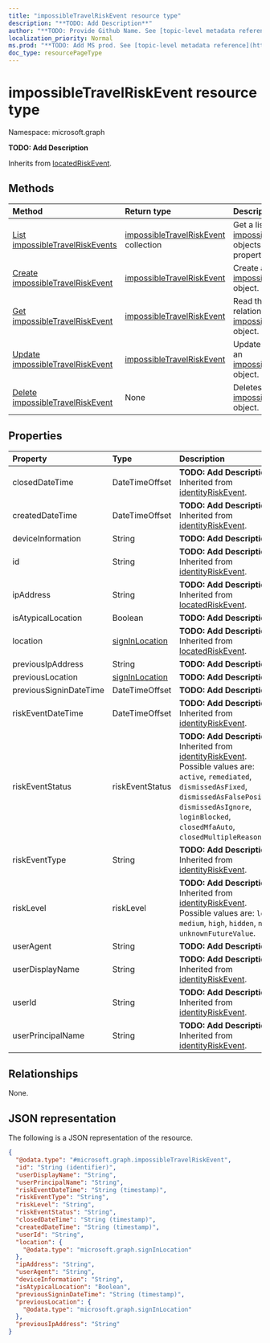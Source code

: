 ```yaml
---
title: "impossibleTravelRiskEvent resource type"
description: "**TODO: Add Description**"
author: "**TODO: Provide Github Name. See [topic-level metadata reference](https://msgo.azurewebsites.net/add/document/guidelines/metadata.html#topic-level-metadata)**"
localization_priority: Normal
ms.prod: "**TODO: Add MS prod. See [topic-level metadata reference](https://msgo.azurewebsites.net/add/document/guidelines/metadata.html#topic-level-metadata)**"
doc_type: resourcePageType
---
```


# impossibleTravelRiskEvent resource type

Namespace: microsoft.graph



**TODO: Add Description**


Inherits from [locatedRiskEvent](../resources/locatedriskevent.md).

## Methods
|Method|Return type|Description|
|:---|:---|:---|
|[List impossibleTravelRiskEvents](../api/impossibletravelriskevent-list.md)|[impossibleTravelRiskEvent](../resources/impossibletravelriskevent.md) collection|Get a list of the [impossibleTravelRiskEvent](../resources/impossibletravelriskevent.md) objects and their properties.|
|[Create impossibleTravelRiskEvent](../api/impossibletravelriskevent-post-impossibletravelriskevents.md)|[impossibleTravelRiskEvent](../resources/impossibletravelriskevent.md)|Create a new [impossibleTravelRiskEvent](../resources/impossibletravelriskevent.md) object.|
|[Get impossibleTravelRiskEvent](../api/impossibletravelriskevent-get.md)|[impossibleTravelRiskEvent](../resources/impossibletravelriskevent.md)|Read the properties and relationships of an [impossibleTravelRiskEvent](../resources/impossibletravelriskevent.md) object.|
|[Update impossibleTravelRiskEvent](../api/impossibletravelriskevent-update.md)|[impossibleTravelRiskEvent](../resources/impossibletravelriskevent.md)|Update the properties of an [impossibleTravelRiskEvent](../resources/impossibletravelriskevent.md) object.|
|[Delete impossibleTravelRiskEvent](../api/impossibletravelriskevent-delete.md)|None|Deletes an [impossibleTravelRiskEvent](../resources/impossibletravelriskevent.md) object.|

## Properties
|Property|Type|Description|
|:---|:---|:---|
|closedDateTime|DateTimeOffset|**TODO: Add Description** Inherited from [identityRiskEvent](../resources/identityriskevent.md).|
|createdDateTime|DateTimeOffset|**TODO: Add Description** Inherited from [identityRiskEvent](../resources/identityriskevent.md).|
|deviceInformation|String|**TODO: Add Description**|
|id|String|**TODO: Add Description** Inherited from [identityRiskEvent](../resources/identityriskevent.md).|
|ipAddress|String|**TODO: Add Description** Inherited from [locatedRiskEvent](../resources/locatedriskevent.md).|
|isAtypicalLocation|Boolean|**TODO: Add Description**|
|location|[signInLocation](../resources/signinlocation.md)|**TODO: Add Description** Inherited from [locatedRiskEvent](../resources/locatedriskevent.md).|
|previousIpAddress|String|**TODO: Add Description**|
|previousLocation|[signInLocation](../resources/signinlocation.md)|**TODO: Add Description**|
|previousSigninDateTime|DateTimeOffset|**TODO: Add Description**|
|riskEventDateTime|DateTimeOffset|**TODO: Add Description** Inherited from [identityRiskEvent](../resources/identityriskevent.md).|
|riskEventStatus|riskEventStatus|**TODO: Add Description** Inherited from [identityRiskEvent](../resources/identityriskevent.md). Possible values are: `active`, `remediated`, `dismissedAsFixed`, `dismissedAsFalsePositive`, `dismissedAsIgnore`, `loginBlocked`, `closedMfaAuto`, `closedMultipleReasons`.|
|riskEventType|String|**TODO: Add Description** Inherited from [identityRiskEvent](../resources/identityriskevent.md).|
|riskLevel|riskLevel|**TODO: Add Description** Inherited from [identityRiskEvent](../resources/identityriskevent.md). Possible values are: `low`, `medium`, `high`, `hidden`, `none`, `unknownFutureValue`.|
|userAgent|String|**TODO: Add Description**|
|userDisplayName|String|**TODO: Add Description** Inherited from [identityRiskEvent](../resources/identityriskevent.md).|
|userId|String|**TODO: Add Description** Inherited from [identityRiskEvent](../resources/identityriskevent.md).|
|userPrincipalName|String|**TODO: Add Description** Inherited from [identityRiskEvent](../resources/identityriskevent.md).|

## Relationships
None.

## JSON representation
The following is a JSON representation of the resource.
<!-- {
  "blockType": "resource",
  "keyProperty": "id",
  "@odata.type": "microsoft.graph.impossibleTravelRiskEvent",
  "baseType": "Microsoft.IdentityProtectionServices.locatedRiskEvent",
  "openType": false
}
-->
``` json
{
  "@odata.type": "#microsoft.graph.impossibleTravelRiskEvent",
  "id": "String (identifier)",
  "userDisplayName": "String",
  "userPrincipalName": "String",
  "riskEventDateTime": "String (timestamp)",
  "riskEventType": "String",
  "riskLevel": "String",
  "riskEventStatus": "String",
  "closedDateTime": "String (timestamp)",
  "createdDateTime": "String (timestamp)",
  "userId": "String",
  "location": {
    "@odata.type": "microsoft.graph.signInLocation"
  },
  "ipAddress": "String",
  "userAgent": "String",
  "deviceInformation": "String",
  "isAtypicalLocation": "Boolean",
  "previousSigninDateTime": "String (timestamp)",
  "previousLocation": {
    "@odata.type": "microsoft.graph.signInLocation"
  },
  "previousIpAddress": "String"
}
```

